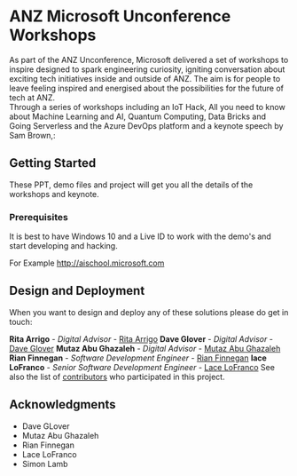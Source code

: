 # ANZ Microsoft Unconference Workshops

As part of the ANZ Unconference, Microsoft delivered a set of workshops to inspire designed to spark engineering curiosity, igniting conversation about exciting tech initiatives inside and 
outside of ANZ.  The aim is for people to leave feeling inspired and energised about the possibilities for the future of tech at ANZ.   
Through a series of workshops including an IoT Hack, All you need to know about Machine Learning and AI, Quantum Computing, 
Data Bricks and Going Serverless and the Azure DevOps platform  and a keynote speech by  Sam Brown,:


## Getting Started

These PPT, demo files and project  will get you all the details of the workshops and keynote.

### Prerequisites

It is best to have Windows 10 and a Live ID to work with the demo's and start developing and hacking.

For Example http://aischool.microsoft.com 

## Design and Deployment

When you want to design and deploy any of these solutions please do get in touch:

**Rita Arrigo** - *Digital Advisor* - [Rita Arrigo](https://github.com/riarrigo)
**Dave Glover** - *Digital Advisor* - [Dave Glover](https://github.com/gloveboxes)
**Mutaz Abu Ghazaleh** - *Digital Advisor* - [Mutaz Abu Ghazaleh](https://github.com)
**Rian Finnegan** - *Software Development Engineer* - [Rian Finnegan](https://github.com)
**lace LoFranco** - *Senior Software Development Engineer* - [Lace LoFranco](https://github.com)
See also the list of [contributors](https://github.com/your/project/contributors) who participated in this project.


## Acknowledgments

* Dave GLover
* Mutaz Abu Ghazaleh
* Rian Finnegan
* Lace LoFranco
* Simon Lamb


